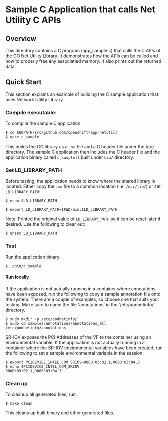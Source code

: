 # Sample C Application that calls Net Utility C APIs

## Overview
This directory contains a C program (app_sample.c) that calls the C APIs of the 
GO Net Utility Library. It demonstrates how the APIs can be called and how to
properly free any associatied memory. It also prints out the returned data.

## Quick Start
This section explains an example of building the C sample application that uses
Network Utility Library.

### Compile executable:
To compile the sample C application:
```
$ cd $GOPATH/src/github.com/openshift/app-netutil/
$ make c_sample
```

This builds the GO library as a `.so` file and a C header file under the `bin/`
directory. The sample C application then includes the C header file and the
application binary called `c_sample` is built under `bin/` directory.

### Set LD_LIBRARY_PATH
Before testing, the application needs to know where the shared library is located.
Either copy the `.so` file to a common location (i.e. `/usr/lib/`) or set
`LD_LIBRARY_PATH`:
```
$ echo $LD_LIBRARY_PATH

$ export LD_LIBRARY_PATH=$PWD/bin:$LD_LIBRARY_PATH
```

Note: Printed the original value of `LD_LIBRARY_PATH` so it can be reset later if
desired. Use the following to clear out:
```
$ unset LD_LIBRARY_PATH
```

### Test
Run the application binary:
```
$ ./bin/c_sample
```

#### Run locally
If the application is not actually running in a container where annotations have been
exposed, run the following to copy a sample annotation file onto the system. There are
a couple of examples, so choose one that suits your testing. Make sure to name the
file 'annotations' in the '/etc/podnetinfo/' directory.
```
$ sudo mkdir -p /etc/podnetinfo/
$ sudo cp samples/annotations/annotations_all /etc/podnetinfo/annotations
```

SR-IOV exposes the PCI Addresses of the VF to the container using an
environmental variable. If the application is not actually running in a
container where the SR-IOV environmental variables have been created, run
the following to set a sample environmental variable in the session:
```
$ export PCIDEVICE_INTEL_COM_SRIOV=0000:03:02.1,0000:03:04.3
$ echo $PCIDEVICE_INTEL_COM_SRIOV
0000:03:02.1,0000:03:04.3
```

### Clean up
To cleanup all generated files, run:
```
$ make clean
```

This cleans up built binary and other generated files.
